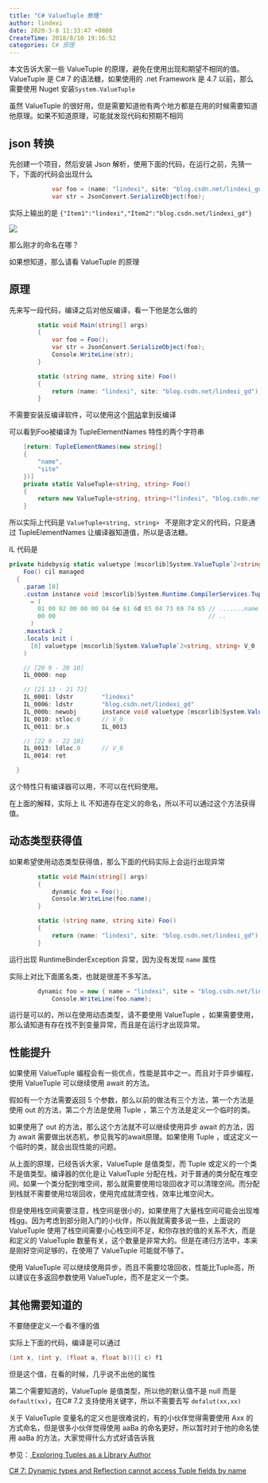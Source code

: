 ```yaml
---
title: "C# ValueTuple 原理"
author: lindexi
date: 2020-3-8 11:33:47 +0800
CreateTime: 2018/8/10 19:16:52
categories: C# 原理
---
```


本文告诉大家一些 ValueTuple 的原理，避免在使用出现和期望不相同的值。ValueTuple 是 C# 7 的语法糖，如果使用的 .net Framework 是 4.7 以前，那么需要使用 Nuget 安装`System.ValueTuple`

<!--more-->


<!-- CreateTime:2018/8/10 19:16:52 -->

<div id="toc"></div>

<!-- 标签：C#，原理 -->

虽然 ValueTuple 的很好用，但是需要知道他有两个地方都是在用的时候需要知道他原理。如果不知道原理，可能就发现代码和预期不相同

## json 转换

先创建一个项目，然后安装 Json 解析，使用下面的代码，在运行之前，先猜一下，下面的代码会出现什么

```csharp
            var foo = (name: "lindexi", site: "blog.csdn.net/lindexi_gd");
            var str = JsonConvert.SerializeObject(foo);
```

实际上输出的是 `{"Item1":"lindexi","Item2":"blog.csdn.net/lindexi_gd"}`

![](http://image.acmx.xyz/34fdad35-5dfe-a75b-2b4b-8c5e313038e2%2F201822162054.jpg)

那么刚才的命名在哪？

如果想知道，那么请看 ValueTuple 的原理

## 原理

先来写一段代码，编译之后对他反编译，看一下他是怎么做的

```csharp
        static void Main(string[] args)
        {
            var foo = Foo();
            var str = JsonConvert.SerializeObject(foo);
            Console.WriteLine(str);
        }

        static (string name, string site) Foo()
        {
            return (name: "lindexi", site: "blog.csdn.net/lindexi_gd");
        }
```

不需要安装反编译软件，可以使用这个[网站](https://sharplab.io/)拿到反编译

可以看到Foo被编译为 TupleElementNames 特性的两个字符串

```csharp
    [return: TupleElementNames(new string[]
    {
        "name",
        "site"
    })]
    private static ValueTuple<string, string> Foo()
    {
        return new ValueTuple<string, string>("lindexi", "blog.csdn.net/lindexi_gd");
    }
```

所以实际上代码是 `ValueTuple<string, string> ` 不是刚才定义的代码，只是通过 TupleElementNames 让编译器知道值，所以是语法糖。

IL 代码是 

```csharp
private hidebysig static valuetype [mscorlib]System.ValueTuple`2<string, string> 
    Foo() cil managed 
  {
    .param [0] 
    .custom instance void [mscorlib]System.Runtime.CompilerServices.TupleElementNamesAttribute::.ctor(string[]) 
      = (
        01 00 02 00 00 00 04 6e 61 6d 65 04 73 69 74 65 // .......name.site 这里就是 return: TupleElementNames 的命名
        00 00                                           // ..
      )
    .maxstack 2
    .locals init (
      [0] valuetype [mscorlib]System.ValueTuple`2<string, string> V_0
    )

    // [20 9 - 20 10]
    IL_0000: nop          

    // [21 13 - 21 72]
    IL_0001: ldstr        "lindexi"
    IL_0006: ldstr        "blog.csdn.net/lindexi_gd"
    IL_000b: newobj       instance void valuetype [mscorlib]System.ValueTuple`2<string, string>::.ctor(!0/*string*/, !1/*string*/)
    IL_0010: stloc.0      // V_0
    IL_0011: br.s         IL_0013

    // [22 9 - 22 10]
    IL_0013: ldloc.0      // V_0
    IL_0014: ret          

  }
```

这个特性只有编译器可以用，不可以在代码使用。

在上面的解释，实际上 IL 不知道存在定义的命名，所以不可以通过这个方法获得值。

## 动态类型获得值

如果希望使用动态类型获得值，那么下面的代码实际上会运行出现异常

```csharp
        static void Main(string[] args)
        {
            dynamic foo = Foo();
            Console.WriteLine(foo.name);
        }

        static (string name, string site) Foo()
        {
            return (name: "lindexi", site: "blog.csdn.net/lindexi_gd");
        }
```


运行出现 RuntimeBinderException 异常，因为没有发现 `name` 属性

实际上对比下面匿名类，也就是很差不多写法。

```csharp
        dynamic foo = new { name = "lindexi", site = "blog.csdn.net/lindexi_gd" };
            Console.WriteLine(foo.name);
```

运行是可以的，所以在使用动态类型，请不要使用 ValueTuple ，如果需要使用，那么请知道有存在找不到变量异常，而且是在运行才出现异常。

## 性能提升

如果使用 ValueTuple 编程会有一些优点，性能是其中之一。而且对于异步编程，使用 ValueTuple 可以继续使用 await 的方法。

假如有一个方法需要返回 5 个参数，那么以前的做法有三个方法，第一个方法是使用 out 的方法，第二个方法是使用 Tuple ，第三个方法是定义一个临时的类。

如果使用了 out 的方法，那么这个方法就不可以继续使用异步 await 的方法，因为 await 需要做出状态机，参见我写的await原理。如果使用 Tuple ，或这定义一个临时的类，就会出现性能的问题。

从上面的原理，已经告诉大家，ValueTuple 是值类型，而 Tuple 或定义的一个类不是值类型。编译器的优化是让 ValueTuple 分配在栈，对于普通的类分配在堆空间。如果一个类分配到堆空间，那么就需要使用垃圾回收才可以清理空间。而分配到栈就不需要使用垃圾回收，使用完成就清空栈，效率比堆空间大。

但是使用栈空间需要注意，栈空间是很小的，如果使用了大量栈空间可能会出现堆栈gg。因为考虑到部分刚入门的小伙伴，所以我就需要多说一些，上面说的 ValueTuple 使用了栈空间需要小心栈空间不足，和你存放的值的关系不大，而是和定义的 ValueTuple 数量有关，这个数量是非常大的。但是在递归方法中，本来是刚好空间足够的，在使用了 ValueTuple 可能就不够了。

使用 ValueTuple 可以继续使用异步，而且不需要垃圾回收，性能比Tuple高，所以建议在多返回参数使用 ValueTuple，而不是定义一个类。

## 其他需要知道的

不要随便定义一个看不懂的值

实际上下面的代码，编译是可以通过

```csharp
(int x, (int y, (float a, float b))[] c) f1
```

但是这个值，在看的时候，几乎说不出他的属性

第二个需要知道的，ValueTuple 是值类型，所以他的默认值不是 null 而是 `default(xx)`，在C# 7.2 支持使用关键字，所以不需要去写 `defalut(xx,xx)`

关于 ValueTuple 变量名的定义也是很难说的，有的小伙伴觉得需要使用 Axx 的方式命名，但是很多小伙伴觉得使用 aaBa 的命名更好，所以暂时对于他的命名使用 aaBa 的方法，大家觉得什么方式好请告诉我

参见：[ Exploring Tuples as a Library Author](http://blog.marcgravell.com/2017/04/exploring-tuples-as-library-author.html )

[C# 7: Dynamic types and Reflection cannot access Tuple fields by name](https://www.danielcrabtree.com/blog/99/c-sharp-7-dynamic-types-and-reflection-cannot-access-tuple-fields-by-name )

